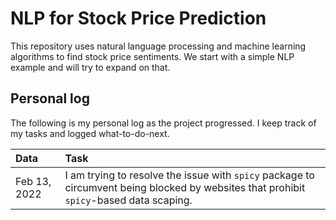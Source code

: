 # NLP for Stock Price Prediction
This repository uses natural language processing and machine learning algorithms to find stock price sentiments. We start with a simple NLP example and will try to expand on that.


## Personal log
The following is my personal log as the project progressed. I keep track of my tasks and logged what-to-do-next.

|Data|Task|
|:---|:---|
|Feb 13, 2022| I am trying to resolve the issue with `spicy` package to circumvent being blocked by websites that prohibit `spicy`-based data scaping.|

